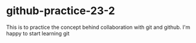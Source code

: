 # github-practice-23-2

This is to practice the concept behind collaboration with git and github.
I'm happy to start learning git
